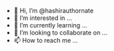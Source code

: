 - 👋 Hi, I’m @hashirauthornate
- 👀 I’m interested in ...
- 🌱 I’m currently learning ...
- 💞️ I’m looking to collaborate on ...
- 📫 How to reach me ...

<!---
hashirauthornate/hashirauthornate is a ✨ special ✨ repository because its `README.md` (this file) appears on your GitHub profile.
You can click the Preview link to take a look at your changes.
--->
